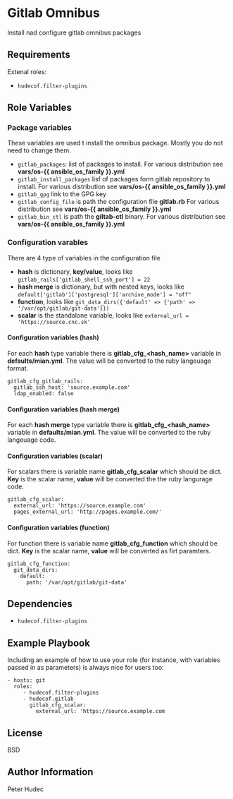 # Gitlab Omnibus

Install nad configure gitlab omnibus packages

## Requirements

Extenal roles:
  - `hudecof.filter-plugins`
 

## Role Variables

### Package variables

These variables are used t install the omnibus package. Mostly you do not need to change them.

- `gitlab_packages`: list of packages to install. For various distribution see **vars/os-{{ ansible_os_family }}.yml**
- `gitlab_install_packages` lisf of packages form gitlab repository to install. For various distribution see **vars/os-{{ ansible_os_family }}.yml**
- `gitlab_gpg` link to the GPG key
- `gitlab_config_file` is path the configuration file **gitlab.rb** For various distribution see **vars/os-{{ ansible_os_family }}.yml** 
- `gitlab_bin_ctl` is path the **giltab-ctl** binary. For various distribution see **vars/os-{{ ansible_os_family }}.yml**

### Configuration varables

There are 4 type of variables in the configuration file

- **hash** is dictionary, **key/value**, looks like `gitlab_rails['gitlab_shell_ssh_port'] = 22`
- **hash merge** is dictionary, but with nested keys, looks like `default['gitlab']['postgresql']['archive_mode'] = "off"`
- **function**, looks like `git_data_dirs({'default' => {'path' => '/var/opt/gitlab/git-data'}})`
- **scalar** is the standalone variable, looks like `external_url = 'https://source.cnc.sk'`

#### Configuration variables (hash)
For each **hash** type variable there is **gitlab_cfg_<hash_name>** variable in **defaults/mian.yml**. The value will be converted to the ruby langeuage format.

```
gitlab_cfg_gitlab_rails:
  gitlab_ssh_host: 'source.example.com'
  ldap_enabled: false
```

#### Configuration variables (hash merge)
For each **hash merge** type variable there is **gitlab_cfg_<hash_name>** variable in **defaults/mian.yml**. The value will be converted to the ruby langeuage code.


#### Configuration variables (scalar)

For scalars there is variable name **gitlab_cfg_scalar** which should be dict. **Key** is the scalar name, **value** will be converted the the ruby langurage code.

```
gitlab_cfg_scalar:
  external_url: 'https://source.example.com'
  pages_external_url: 'http://pages.example.com/'
```

#### Configuration variables (function)
For function there is variable name **gitlab_cfg_function** which should be dict. **Key** is the scalar name, **value** will be converted as firt paramters.

```
gitlab_cfg_function:
  git_data_dirs:
    default:
      path: '/var/opt/gitlab/git-data'
```

## Dependencies

- `hudecof.filter-plugins`

## Example Playbook

Including an example of how to use your role (for instance, with variables passed in as parameters) is always nice for users too:

    - hosts: git
      roles:
         - hudecof.filter-plugins
         - hudecof.gitlab
           gitlab_cfg_scalar:
             external_url: 'https://source.example.com
           
## License

BSD

## Author Information

Peter Hudec